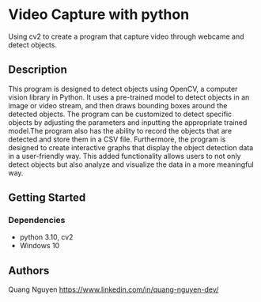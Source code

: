 # Video Capture with python
Using cv2 to create a program that capture video through webcame and detect objects.

## Description
This program is designed to detect objects using OpenCV, a computer vision library in Python. It uses a pre-trained model to detect objects in an image or video stream, and then draws bounding boxes around the detected objects. The program can be customized to detect specific objects by adjusting the parameters and inputting the appropriate trained model.The program also has the ability to record the objects that are detected and store them in a CSV file. Furthermore, the program is designed to create interactive graphs that display the object detection data in a user-friendly way. This added functionality allows users to not only detect objects but also analyze and visualize the data in a more meaningful way.

## Getting Started

### Dependencies
* python 3.10, cv2
* Windows 10

## Authors
Quang Nguyen https://www.linkedin.com/in/quang-nguyen-dev/
